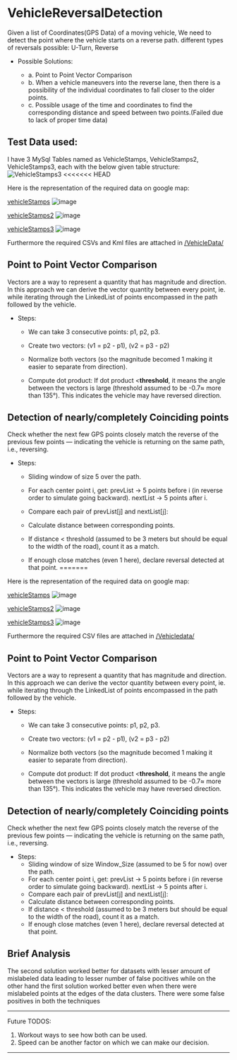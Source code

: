 # VehicleReversalDetection
Given a list of Coordinates(GPS Data) of a moving vehicle, We need to detect  the point where the vehicle starts on a reverse path.
different types of reversals possible: U-Turn, Reverse

* Possible Solutions: 

	* a. Point to Point Vector Comparison
	* b. When a vehicle maneuvers into the reverse lane, then there is a possibility of the individual coordinates to fall closer to the older points.
	* c. Possible usage of the time and coordinates to find the corresponding distance and speed between two points.(Failed due to lack of proper time data)

## Test Data used:
I have 3 MySql Tables named as VehicleStamps, VehicleStamps2, VehicleStamps3, each with the below given table structure:
![VehicleStamps3](https://github.com/user-attachments/assets/61521489-c8ec-443f-8fea-ccdb821e2219)
<<<<<<< HEAD

Here is the representation of the required data on google map: 

[vehicleStamps](https://www.google.com/maps/d/u/0/edit?mid=12mG_vCcJK-nh3DRrg33za-EdDM07SEo&usp=sharing)
![image](https://github.com/user-attachments/assets/acc87f48-ba95-417c-965f-8332bd69ac79)

[vehicleStamps2](https://www.google.com/maps/d/u/0/edit?mid=1PUmuwE3ULFQCK-3EKHDWxPnTDPfDv6w&usp=sharing)
![image](https://github.com/user-attachments/assets/bbc1d78d-8657-4038-8a35-fd2e9842b0d7)

[vehicleStamps3](https://www.google.com/maps/d/u/0/edit?mid=17SoGYsjML2vbNBFjjcVcR9sTnDNfDq8&usp=sharing)
![image](https://github.com/user-attachments/assets/994387b1-0f7f-4e3d-828e-97a245cb229e)

Furthermore the required CSVs and Kml files are attached in [/VehicleData/]() 

## Point to Point Vector Comparison
Vectors are a way to represent a quantity that has magnitude and direction.
In this approach we can derive the vector quantity between every point, ie. while iterating through the LinkedList of points encompassed in the path followed by the vehicle.

* Steps:

	* We can take 3 consecutive points: p1, p2, p3.

	* Create two vectors:   (v1 = p2 - p1),              (v2 = p3 - p2)

	* Normalize both vectors (so the magnitude becomed 1 making it easier to separate from direction).

	* Compute dot product: If dot product <**threshold**, it means the angle between the vectors is large (threshold assumed to be -0.7≈ more than 135°). This indicates the vehicle may have reversed direction.

 ## Detection of nearly/completely Coinciding points 
Check whether the next few GPS points closely match the reverse of the previous few points — indicating the vehicle is returning on the same path, i.e., reversing.
 * Steps:
   	* Sliding window of size 5 over the path.

	* For each center point i, get: prevList → 5 points before i (in reverse order to simulate going backward). nextList → 5 points after i.
	* Compare each pair of prevList[j] and nextList[j]:
	* Calculate distance between corresponding points.
	* If distance < threshold (assumed to be 3 meters but should be equal to the width of the road), count it as a match.
	* If enough close matches (even 1 here), declare reversal detected at that point.
=======

Here is the representation of the required data on google map: 

[vehicleStamps](https://www.google.com/maps/d/u/0/edit?mid=12mG_vCcJK-nh3DRrg33za-EdDM07SEo&usp=sharing)
![image](https://github.com/user-attachments/assets/acc87f48-ba95-417c-965f-8332bd69ac79)

[vehicleStamps2](https://www.google.com/maps/d/u/0/edit?mid=1PUmuwE3ULFQCK-3EKHDWxPnTDPfDv6w&usp=sharing)
![image](https://github.com/user-attachments/assets/bbc1d78d-8657-4038-8a35-fd2e9842b0d7)

[vehicleStamps3](https://www.google.com/maps/d/u/0/edit?mid=17SoGYsjML2vbNBFjjcVcR9sTnDNfDq8&usp=sharing)
![image](https://github.com/user-attachments/assets/994387b1-0f7f-4e3d-828e-97a245cb229e)

Furthermore the required CSV files are attached in [/Vehicledata/](https://github.com/accidentallogger/VehicleReversalDetection/tree/master/Vehicledata) 

## Point to Point Vector Comparison
Vectors are a way to represent a quantity that has magnitude and direction.
In this approach we can derive the vector quantity between every point, ie. while iterating through the LinkedList of points encompassed in the path followed by the vehicle.

* Steps:

	* We can take 3 consecutive points: p1, p2, p3.

	* Create two vectors:   (v1 = p2 - p1),              (v2 = p3 - p2)

	* Normalize both vectors (so the magnitude becomed 1 making it easier to separate from direction).

	* Compute dot product: If dot product <**threshold**, it means the angle between the vectors is large (threshold assumed to be -0.7≈ more than 135°). This indicates the vehicle may have reversed direction.

 ## Detection of nearly/completely Coinciding points 
Check whether the next few GPS points closely match the reverse of the previous few points — indicating the vehicle is returning on the same path, i.e., reversing.
 * Steps:
   	* Sliding window of size Window_Size (assumed to be 5 for now) over the path.
	* For each center point i, get: prevList → 5 points before i (in reverse order to simulate going backward). nextList → 5 points after i.
	* Compare each pair of prevList[j] and nextList[j]:
	* Calculate distance between corresponding points.
	* If distance < threshold (assumed to be 3 meters but should be equal to the width of the road), count it as a match.
	* If enough close matches (even 1 here), declare reversal detected at that point.


## Brief Analysis

The second solution worked better for datasets with lesser amount of mislabeled data leading to lesser number of false pocitives while on the other hand the first solution worked better even when there were mislabeled points at the edges of the data clusters.
There were some false positives in both the techniques

---------------------------------------------------------------------------------


Future TODOS:
1. Workout ways to see how both can be used.
2. Speed can be another factor on which we can make our decision.

---------------------------------------------------------------------------------
